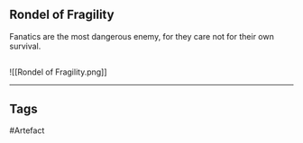 ## Rondel of Fragility
Fanatics are the most dangerous enemy,
for they care not for their own survival.
## 
![[Rondel of Fragility.png]]

---
## Tags
#Artefact